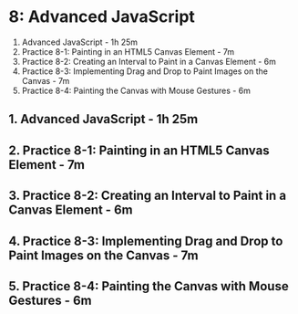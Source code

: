 # 8: Advanced JavaScript

1. Advanced JavaScript - 1h 25m
2. Practice 8-1: Painting in an HTML5 Canvas Element - 7m
3. Practice 8-2: Creating an Interval to Paint in a Canvas Element - 6m
4. Practice 8-3: Implementing Drag and Drop to Paint Images on the Canvas - 7m
5. Practice 8-4: Painting the Canvas with Mouse Gestures - 6m

## 1. Advanced JavaScript - 1h 25m
## 2. Practice 8-1: Painting in an HTML5 Canvas Element - 7m
## 3. Practice 8-2: Creating an Interval to Paint in a Canvas Element - 6m
## 4. Practice 8-3: Implementing Drag and Drop to Paint Images on the Canvas - 7m
## 5. Practice 8-4: Painting the Canvas with Mouse Gestures - 6m
